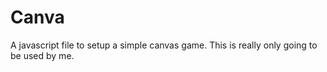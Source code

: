 # Canva
A javascript file to setup a simple canvas game. This is really only going to be used by me.
